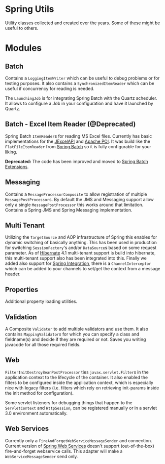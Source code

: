Spring Utils
============

Utility classes collected and created over the years. Some of these might be useful to others.


Modules
=========



Batch
-----
Contains a `LoggingItemWriter` which can be useful to debug problems or for testing purposes. It also contains a `SynchronizedItemReader` which can be useful if concurrency for reading is needed.

The `LaunchingJob` is for integrating Spring Batch with the Quartz scheduler. It allows to configure a Job in your configuration and have it launched by Quartz.

Batch - Excel Item Reader (@Deprecated)
--------------------------------
Spring Batch `ItemReader`s for reading MS Excel files. Currently has basic implementations for the [JExcelAPI](http://jexcelapi.sourceforge.net/) and [Apache POI](http://poi.apache.org/spreadsheet/index.html). It was build like the `FlatFileItemReader` from [Spring Batch](http://projects.spring.io/spring-batch/) so it is fully configurable for your liking.

**Deprecated:** The code has been improved and moved to [Spring Batch Extensions](https://github.com/mdeinum/spring-batch-extensions).

Messaging
---
Contains a `MessageProcessorComposite` to allow registration of multiple `MessagePostProcessor`s. By default the JMS and Messaging support allow only a single `MessagePostProcessor` this works around that limitation. Contains a Spring JMS and Spring Messaging implementation.

Multi Tenant
------------
Utilizing the `TargetSource` and AOP infrastructure of Spring this enables for dynamic switching of basically anything. This has been used in production for switching `SessionFactory`'s and/or `DataSource`s based on some request parameter.
As of [Hibernate](http://www.hibernate.org) 4.1 multi-tenant support is build into hibernate, this multi-tenant support also has been integrated into this. Finally we added also support for [Spring Integration](http://projects.spring.io/spring-integration/), there is a `ChannelInterceptor` which can be added to your channels to set/get the context from a message header.

Properties
---
Additional property loading utilities.

Validation
----------
A Composite `Validator` to add multiple validators and use them. It also contains `MappingValidator`s for which you can specify a class and fieldname(s) and decide if they
are required or not. Saves you writing javacode for all those required fields.

Web
---
`FilterInitDestroyBeanPostProcessor` ties `javax.servlet.Filter`s in the application context to the lifecycle of the container. It also enabled the filters to be configured inside the application context, which is especially nice with legacy filters (i.e. filters which rely on retrieving init-params inside the init method for configuration).

Some servlet listeners for debugging things that happen to the `ServletContext` and `HttpSession`, can be registered manually or in a servlet 3.0 environment automatically.

Web Services
------------
Currently only a `FireAndForgetWebServiceMessageSender` and connection. Current version of [Spring Web Services](http://projects.spring.io/spring-ws) doesn't support (out-of-the-box) fire-and-forget webservice calls. This adapter will make a `WebServiceMessageSender` send only.
